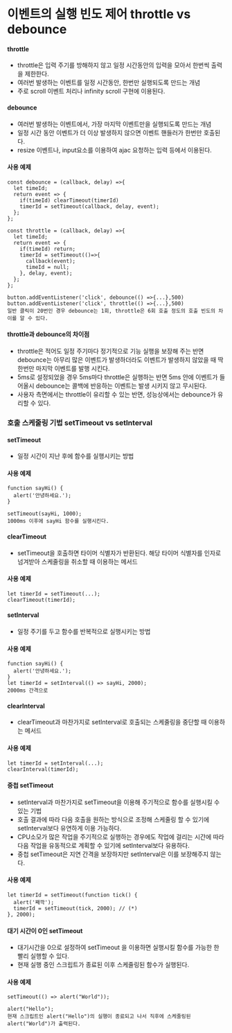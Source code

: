 # 이벤트의 실행 빈도 제어 throttle vs debounce
#### throttle
* throttle은 입력 주기를 방해하지 않고 일정 시간동안의 입력을 모아서 한번씩 출력을 제한한다.
* 여러번 발생하는 이벤트를 일정 시간동안, 한번만 실행되도록 만드는 개념
* 주로 scroll 이벤트 처리나 infinity scroll 구현에 이용된다.
#### debounce
* 여러번 발생하는 이벤트에서, 가장 마지막 이벤트만을 실행되도록 만드는 개념
* 일정 시간 동안 이벤트가 더 이상 발생하지 않으면 이벤트 핸들러가 한번만 호출된다.
* resize 이벤트나, input요소를 이용하여 ajac 요청하는 입력 등에서 이용된다.
#### 사용 예제
```
const debounce = (callback, delay) =>{
  let timeId;
  return event => {
    if(timeId) clearTimeout(timerId)
    timerId = setTimeout(callback, delay, event);
  };
};

const throttle = (callback, delay) =>{
  let timeId;
  return event => {
    if(timeId) return;
    timerId = setTimeout(()=>{
      callback(event);
      timeId = null;
    }, delay, event);
  };
};

button.addEventListener('click', debounce(() =>{...},500)
button.addEventListener('click', throttle(() =>{...},500)
일반 클릭이 20번인 경우 debounce는 1회, throttle은 6회 호출 정도의 호출 빈도의 차이를 알 수 있다.
```
#### throttle과 debounce의 차이점
* throttle은 적어도 일정 주기마다 정기적으로 기능 실행을 보장해 주는 반면 debounce는 아무리 많은 이벤트가 발생하더라도 이벤트가 발생하지 않았을 때 딱 한번만 마지막 이벤트를 발행 시킨다.
* 5ms로 설정되었을 경우 5ms마다 throttle은 실행하는 반면 5ms 안에 이벤트가 들어올시 debounce는 콜백에 반응하는 이벤트는 발생 시키지 않고 무시된다.
* 사용자 측면에서는 throttle이 유리할 수 있는 반면, 성능상에서는 debounce가 유리할 수 있다.

### 호출 스케줄링 기법 setTimeout vs setInterval
#### setTimeout
* 일정 시간이 지난 후에 함수를 실행시키는 방법
#### 사용 예제
```
function sayHi() {
  alert('안녕하세요.');
}

setTimeout(sayHi, 1000);
1000ms 이후에 sayHi 함수를 실행시킨다.
```
#### clearTimeout
* setTimeout을 호출하면 타이머 식별자가 반환된다. 해당 타이머 식별자를 인자로 넘겨받아 스케줄링을 취소할 때 이용하는 메서드
#### 사용 예제
```
let timerId = setTimeout(...);
clearTimeout(timerId);
```
#### setInterval
* 일정 주기를 두고 함수를 반복적으로 실행시키는 방법
#### 사용 예제
```
function sayHi() {
  alert('안녕하세요.');
}
let timerId = setInterval(() => sayHi, 2000);
2000ms 간격으로 
```
#### clearInterval
* clearTimeout과 마찬가지로 setInterval로 호출되는 스케줄링을 중단할 때 이용하는 메서드
#### 사용 예제
```
let timerId = setInterval(...);
clearInterval(timerId);
```
#### 중첩 setTimeout
* setInterval과 마찬가지로 setTimeout을 이용해 주기적으로 함수를 실행시킬 수 있는 기법
* 호출 결과에 따라 다음 호출을 원하는 방식으로 조정해 스케줄링 할 수 있기에 setInterval보다 유연하게 이용 가능하다.
* CPU소모가 많은 작업을 주기적으로 실행하는 경우에도 작업에 걸리는 시간에 따라 다음 작업을 유동적으로 계획할 수 있기에 setInterval보다 유용하다.
* 중첩 setTimeout은 지연 간격을 보장하지만 setInterval은 이를 보장해주지 않는다.
#### 사용 예제
```
let timerId = setTimeout(function tick() {
  alert('째깍');
  timerId = setTimeout(tick, 2000); // (*)
}, 2000);
```
#### 대기 시간이 0인 setTimeout
* 대기시간을 0으로 설정하여 setTimeout 을 이용하면 실행시킬 함수를 가능한 한 빨리 실행할 수 있다.
* 현재 실행 중인 스크립트가 종료된 이후 스케줄링된 함수가 실행된다.
#### 사용 예제
```
setTimeout(() => alert("World"));

alert("Hello");
현재 스크립트인 alert("Hello")의 실행이 종료되고 나서 직후에 스케줄링된 alert("World")가 출력된다.
```
